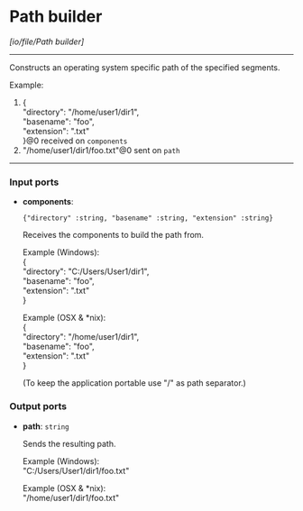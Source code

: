 # Path builder

_[io/file/Path builder]_

---

Constructs an operating system specific path of the specified segments.  
  
Example:  
1. {  
  "directory": "/home/user1/dir1",  
  "basename": "foo",  
  "extension": ".txt"  
}@0 received on `components`  
2. "/home/user1/dir1/foo.txt"@0 sent on `path`  

---

### Input ports

* __components__: 
    ```
    {"directory" :string, "basename" :string, "extension" :string}
    ```


    Receives the components to build the path from.  
      
    Example (Windows):   
    {  
      "directory": "C:/Users/User1/dir1",  
      "basename": "foo",  
      "extension": ".txt"  
    }  
      
    Example (OSX & *nix):   
    {  
      "directory": "/home/user1/dir1",  
      "basename": "foo",  
      "extension": ".txt"  
    }  
      
    (To keep the application portable use "/" as path separator.)  

### Output ports

* __path__: ` string `


    Sends the resulting path.  
      
    Example (Windows):  
    "C:/Users/User1/dir1/foo.txt"  
      
    Example (OSX & *nix):  
    "/home/user1/dir1/foo.txt"  

